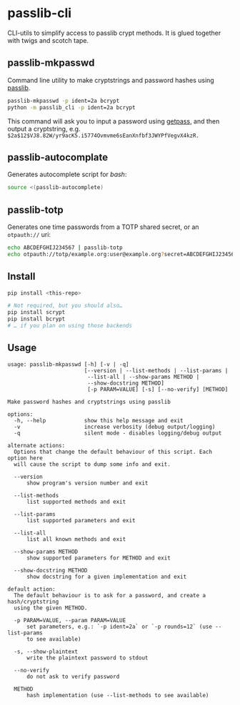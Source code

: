 # passlib-cli

CLI-utils to simplify access to passlib crypt methods. It is glued together
with twigs and scotch tape.


## passlib-mkpasswd

Command line utility to make cryptstrings and password hashes using [passlib].

```bash
passlib-mkpasswd -p ident=2a bcrypt
python -m passlib_cli -p ident=2a bcrypt
```

This command will ask you to input a password using [getpass], and then output a
cryptstring, e.g.
``$2a$12$VJ8.82W/yr9acK5.i5774Ovmvme6sEanXnfbf3JWYPfVegvX4kzR.``


## passlib-autocomplate

Generates autocomplete script for *bash*:

```bash
source <(passlib-autocomplete)
```


## passlib-totp

Generates one time passwords from a TOTP shared secret, or an `otpauth://` uri:

```bash
echo ABCDEFGHIJ234567 | passlib-totp
echo otpauth://totp/example.org:user@example.org?secret=ABCDEFGHIJ234567 | passlib-totp
```


## Install

```bash
pip install <this-repo>

# Not required, but you should also…
pip install scrypt
pip install bcrypt
# … if you plan on using those backends
```


## Usage

```
usage: passlib-mkpasswd [-h] [-v | -q]
                        [--version | --list-methods | --list-params |
                         --list-all | --show-params METHOD |
                         --show-docstring METHOD]
                         [-p PARAM=VALUE] [-s] [--no-verify] [METHOD]

Make password hashes and cryptstrings using passlib

options:
  -h, --help            show this help message and exit
  -v                    increase verbosity (debug output/logging)
  -q                    silent mode - disables logging/debug output

alternate actions:
  Options that change the default behaviour of this script. Each option here
  will cause the script to dump some info and exit.

  --version
      show program's version number and exit

  --list-methods
      list supported methods and exit

  --list-params
      list supported parameters and exit

  --list-all
      list all known methods and exit

  --show-params METHOD
      show supported parameters for METHOD and exit

  --show-docstring METHOD
      show docstring for a given implementation and exit

default action:
  The default behaviour is to ask for a password, and create a hash/cryptstring
  using the given METHOD.

  -p PARAM=VALUE, --param PARAM=VALUE
      set parameters, e.g.: `-p ident=2a` or `-p rounds=12` (use --list-params
      to see available)

  -s, --show-plaintext
      write the plaintext password to stdout

  --no-verify
      do not ask to verify password

  METHOD
      hash implementation (use --list-methods to see available)
```

 [passlib]: https://passlib.readthedocs.io/en/stable/
 [getpass]: https://docs.python.org/3/library/getpass.html
